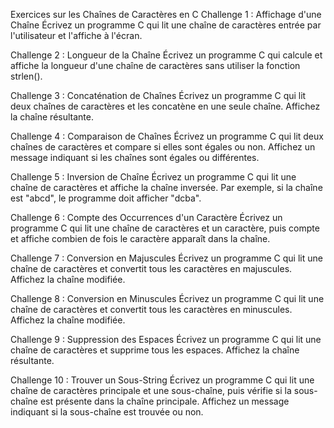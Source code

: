 Exercices sur les Chaînes de Caractères en C
Challenge 1 : Affichage d'une Chaîne
Écrivez un programme C qui lit une chaîne de caractères entrée par l'utilisateur et l'affiche à l'écran.

Challenge 2 : Longueur de la Chaîne
Écrivez un programme C qui calcule et affiche la longueur d'une chaîne de caractères sans utiliser la fonction strlen().

Challenge 3 : Concaténation de Chaînes
Écrivez un programme C qui lit deux chaînes de caractères et les concatène en une seule chaîne. Affichez la chaîne résultante.

Challenge 4 : Comparaison de Chaînes
Écrivez un programme C qui lit deux chaînes de caractères et compare si elles sont égales ou non. Affichez un message indiquant si les chaînes sont égales ou différentes.

Challenge 5 : Inversion de Chaîne
Écrivez un programme C qui lit une chaîne de caractères et affiche la chaîne inversée. Par exemple, si la chaîne est "abcd", le programme doit afficher "dcba".

Challenge 6 : Compte des Occurrences d'un Caractère
Écrivez un programme C qui lit une chaîne de caractères et un caractère, puis compte et affiche combien de fois le caractère apparaît dans la chaîne.

Challenge 7 : Conversion en Majuscules
Écrivez un programme C qui lit une chaîne de caractères et convertit tous les caractères en majuscules. Affichez la chaîne modifiée.

Challenge 8 : Conversion en Minuscules
Écrivez un programme C qui lit une chaîne de caractères et convertit tous les caractères en minuscules. Affichez la chaîne modifiée.

Challenge 9 : Suppression des Espaces
Écrivez un programme C qui lit une chaîne de caractères et supprime tous les espaces. Affichez la chaîne résultante.

Challenge 10 : Trouver un Sous-String
Écrivez un programme C qui lit une chaîne de caractères principale et une sous-chaîne, puis vérifie si la sous-chaîne est présente dans la chaîne principale. Affichez un message indiquant si la sous-chaîne est trouvée ou non.